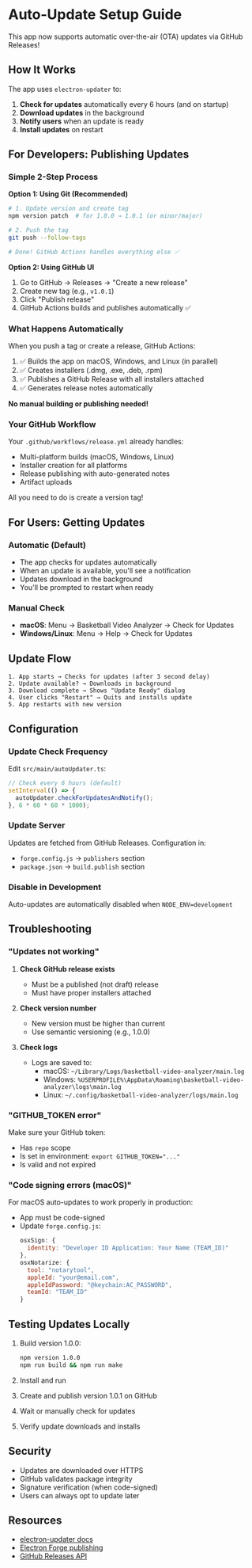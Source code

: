 # Auto-Update Setup Guide

This app now supports automatic over-the-air (OTA) updates via GitHub Releases!

## How It Works

The app uses `electron-updater` to:

1. **Check for updates** automatically every 6 hours (and on startup)
2. **Download updates** in the background
3. **Notify users** when an update is ready
4. **Install updates** on restart

## For Developers: Publishing Updates

### Simple 2-Step Process

**Option 1: Using Git (Recommended)**

```bash
# 1. Update version and create tag
npm version patch  # for 1.0.0 → 1.0.1 (or minor/major)

# 2. Push the tag
git push --follow-tags

# Done! GitHub Actions handles everything else ✅
```

**Option 2: Using GitHub UI**

1. Go to GitHub → Releases → "Create a new release"
2. Create new tag (e.g., `v1.0.1`)
3. Click "Publish release"
4. GitHub Actions builds and publishes automatically ✅

### What Happens Automatically

When you push a tag or create a release, GitHub Actions:

1. ✅ Builds the app on macOS, Windows, and Linux (in parallel)
2. ✅ Creates installers (.dmg, .exe, .deb, .rpm)
3. ✅ Publishes a GitHub Release with all installers attached
4. ✅ Generates release notes automatically

**No manual building or publishing needed!**

### Your GitHub Workflow

Your `.github/workflows/release.yml` already handles:

- Multi-platform builds (macOS, Windows, Linux)
- Installer creation for all platforms
- Release publishing with auto-generated notes
- Artifact uploads

All you need to do is create a version tag!

## For Users: Getting Updates

### Automatic (Default)

- The app checks for updates automatically
- When an update is available, you'll see a notification
- Updates download in the background
- You'll be prompted to restart when ready

### Manual Check

- **macOS**: Menu → Basketball Video Analyzer → Check for Updates
- **Windows/Linux**: Menu → Help → Check for Updates

## Update Flow

```
1. App starts → Checks for updates (after 3 second delay)
2. Update available? → Downloads in background
3. Download complete → Shows "Update Ready" dialog
4. User clicks "Restart" → Quits and installs update
5. App restarts with new version
```

## Configuration

### Update Check Frequency

Edit `src/main/autoUpdater.ts`:

```typescript
// Check every 6 hours (default)
setInterval(() => {
  autoUpdater.checkForUpdatesAndNotify();
}, 6 * 60 * 60 * 1000);
```

### Update Server

Updates are fetched from GitHub Releases. Configuration in:

- `forge.config.js` → `publishers` section
- `package.json` → `build.publish` section

### Disable in Development

Auto-updates are automatically disabled when `NODE_ENV=development`

## Troubleshooting

### "Updates not working"

1. **Check GitHub release exists**

   - Must be a published (not draft) release
   - Must have proper installers attached

2. **Check version number**

   - New version must be higher than current
   - Use semantic versioning (e.g., 1.0.0)

3. **Check logs**
   - Logs are saved to:
     - macOS: `~/Library/Logs/basketball-video-analyzer/main.log`
     - Windows: `%USERPROFILE%\AppData\Roaming\basketball-video-analyzer\logs\main.log`
     - Linux: `~/.config/basketball-video-analyzer/logs/main.log`

### "GITHUB_TOKEN error"

Make sure your GitHub token:

- Has `repo` scope
- Is set in environment: `export GITHUB_TOKEN="..."`
- Is valid and not expired

### "Code signing errors (macOS)"

For macOS auto-updates to work properly in production:

- App must be code-signed
- Update `forge.config.js`:
  ```javascript
  osxSign: {
    identity: "Developer ID Application: Your Name (TEAM_ID)"
  },
  osxNotarize: {
    tool: "notarytool",
    appleId: "your@email.com",
    appleIdPassword: "@keychain:AC_PASSWORD",
    teamId: "TEAM_ID"
  }
  ```

## Testing Updates Locally

1. Build version 1.0.0:

   ```bash
   npm version 1.0.0
   npm run build && npm run make
   ```

2. Install and run

3. Create and publish version 1.0.1 on GitHub

4. Wait or manually check for updates

5. Verify update downloads and installs

## Security

- Updates are downloaded over HTTPS
- GitHub validates package integrity
- Signature verification (when code-signed)
- Users can always opt to update later

## Resources

- [electron-updater docs](https://www.electron.build/auto-update)
- [Electron Forge publishing](https://www.electronforge.io/config/publishers)
- [GitHub Releases API](https://docs.github.com/en/rest/releases)
